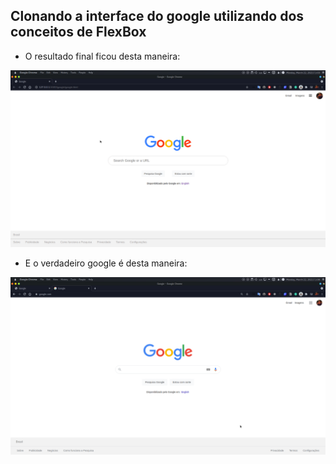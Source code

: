 ## Clonando a interface do google utilizando dos conceitos de FlexBox

- O resultado final ficou desta maneira:

![alt text](./google.png)

- E o verdadeiro google é desta maneira:

![alt text](./googlereal.png)
